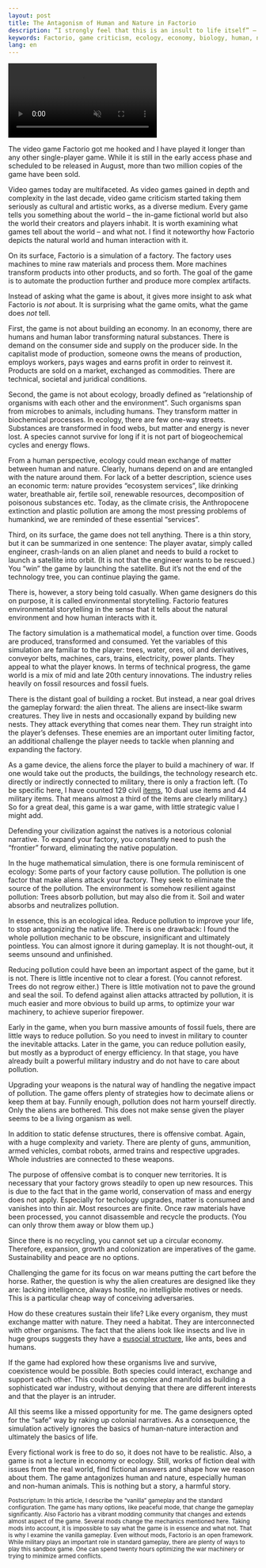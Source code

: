 ```yaml
---
layout: post
title: The Antagonism of Human and Nature in Factorio
description: “I strongly feel that this is an insult to life itself” – Hayao Miyazaki
keywords: Factorio, game criticism, ecology, economy, biology, human, nature
lang: en
---
```


<p>
<video src="/assets/factorio.mp4" autoplay muted loop style="display: block; margin; auto; max-width: 100%"></video>
</p>

The video game Factorio got me hooked and I have played it longer than any other single-player game. While it is still in the early access phase and scheduled to be released in August, more than two million copies of the game have been sold.

Video games today are multifaceted. As video games gained in depth and complexity in the last decade, video game criticism started taking them seriously as cultural and artistic works, as a diverse medium. Every game tells you something about the world – the in-game fictional world but also the world their creators and players inhabit. It is worth examining what games tell about the world – and what not. I find it noteworthy how Factorio depicts the natural world and human interaction with it.

On its surface, Factorio is a simulation of a factory. The factory uses machines to mine raw materials and process them. More machines transform products into other products, and so forth. The goal of the game is to automate the production further and produce more complex artifacts.

Instead of asking what the game is about, it gives more insight to ask what Factorio is *not* about. It is surprising what the game omits, what the game does *not* tell.

First, the game is not about building an economy. In an economy, there are humans and human labor transforming natural substances. There is demand on the consumer side and supply on the producer side. In the capitalist mode of production, someone owns the means of production, employs workers, pays wages and earns profit in order to reinvest it. Products are sold on a market, exchanged as commodities. There are technical, societal and juridical conditions.

Second, the game is not about ecology, broadly defined as “relationship of organisms with each other and the environment”. Such organisms span from microbes to animals, including humans. They transform matter in biochemical processes. In ecology, there are few one-way streets. Substances are transformed in food webs, but matter and energy is never lost. A species cannot survive for long if it is not part of biogeochemical cycles and energy flows.

From a human perspective, ecology could mean exchange of matter between human and nature. Clearly, humans depend on and are entangled with the nature around them. For lack of a better description, science uses an economic term: nature provides “ecosystem services”, like drinking water, breathable air, fertile soil, renewable resources, decomposition of poisonous substances etc. Today, as the climate crisis, the Anthropocene extinction and plastic pollution are among the most pressing problems of humankind, we are reminded of these essential “services”.

Third, on its surface, the game does not tell anything. There is a thin story, but it can be summarized in one sentence: The player avatar, simply called engineer, crash-lands on an alien planet and needs to build a rocket to launch a satellite into orbit. (It is not that the engineer wants to be rescued.) You “win” the game by launching the satellite. But it’s not the end of the technology tree, you can continue playing the game.

There is, however, a story being told casually. When game designers do this on purpose, it is called environmental storytelling. Factorio features environmental storytelling in the sense that it tells about the natural environment and how human interacts with it.

The factory simulation is a mathematical model, a function over time. Goods are produced, transformed and consumed. Yet the variables of this simulation are familiar to the player: trees, water, ores, oil and derivatives, conveyor belts, machines, cars, trains, electricity, power plants. They appeal to what the player knows. In terms of technical progress, the game world is a mix of mid and late 20th century innovations. The industry relies heavily on fossil resources and fossil fuels.

There is the distant goal of building a rocket. But instead, a near goal drives the gameplay forward: the alien threat. The aliens are insect-like swarm creatures. They live in nests and occasionally expand by building new nests. They attack everything that comes near them. They run straight into the player’s defenses. These enemies are an important outer limiting factor, an additional challenge the player needs to tackle when planning and expanding the factory.

As a game device, the aliens force the player to build a machinery of war. If one would take out the products, the buildings, the technology research etc. directly or indirectly connected to military, there is only a fraction left. (To be specific here, I have counted 129 civil [items](https://wiki.factorio.com/Items), 10 dual use items and 44 military items. That means almost a third of the items are clearly military.) So for a great deal, this game is a war game, with little strategic value I might add.

Defending your civilization against the natives is a notorious colonial narrative. To expand your factory, you constantly need to push the “frontier” forward, eliminating the native population.

In the huge mathematical simulation, there is one formula reminiscent of ecology: Some parts of your factory cause pollution. The pollution is one factor that make aliens attack your factory. They seek to eliminate the source of the pollution. The environment is somehow resilient against pollution: Trees absorb pollution, but may also die from it. Soil and water absorbs and neutralizes pollution.

In essence, this is an ecological idea. Reduce pollution to improve your life, to stop antagonizing the native life. There is one drawback: I found the whole pollution mechanic to be obscure, insignificant and ultimately pointless. You can almost ignore it during gameplay. It is not thought-out, it seems unsound and unfinished.

Reducing pollution could have been an important aspect of the game, but it is not. There is little incentive not to clear a forest. (You cannot reforest. Trees do not regrow either.) There is little motivation not to pave the ground and seal the soil. To defend against alien attacks attracted by pollution, it is much easier and more obvious to build up arms, to optimize your war machinery, to achieve superior firepower.

Early in the game, when you burn massive amounts of fossil fuels, there are little ways to reduce pollution. So you need to invest in military to counter the inevitable attacks. Later in the game, you can reduce pollution easily, but mostly as a byproduct of energy efficiency. In that stage, you have already built a powerful military industry and do not have to care about pollution.

Upgrading your weapons is the natural way of handling the negative impact of pollution. The game offers plenty of strategies how to decimate aliens or keep them at bay. Funnily enough, pollution does not harm yourself directly. Only the aliens are bothered. This does not make sense given the player seems to be a living organism as well.

In addition to static defense structures, there is offensive combat. Again, with a huge complexity and variety. There are plenty of guns, ammunition, armed vehicles, combat robots, armed trains and respective upgrades. Whole industries are connected to these weapons.

The purpose of offensive combat is to conquer new territories. It is necessary that your factory grows steadily to open up new resources. This is due to the fact that in the game world, conservation of mass and energy does not apply. Especially for techology upgrades, matter is consumed and vanishes into thin air. Most resources are finite. Once raw materials have been processed, you cannot disassemble and recycle the products. (You can only throw them away or blow them up.)

Since there is no recycling, you cannot set up a circular economy. Therefore, expansion, growth and colonization are imperatives of the game. Sustainability and peace are no options.

Challenging the game for its focus on war means putting the cart before the horse. Rather, the question is why the alien creatures are designed like they are: lacking intelligence, always hostile, no intelligible motives or needs. This is a particular cheap way of conceiving adversaries.

How do these creatures sustain their life? Like every organism, they must exchange matter with nature. They need a habitat. They are interconnected with other organisms. The fact that the aliens look like insects and live in huge groups suggests they have a [eusocial structure](https://en.wikipedia.org/wiki/Eusociality), like ants, bees and humans.

If the game had explored how these organisms live and survive, coexistence would be possible. Both species could interact, exchange and support each other. This could be as complex and manifold as building a sophisticated war industry, without denying that there are different interests and that the player is an intruder.

All this seems like a missed opportunity for me. The game designers opted for the “safe” way by raking up colonial narratives. As a consequence, the simulation actively ignores the basics of human-nature interaction and ultimately the basics of life.

Every fictional work is free to do so, it does not have to be realistic. Also, a game is not a lecture in economy or ecology. Still, works of fiction deal with issues from the real world, find fictional answers and shape how we reason about them. The game antagonizes human and nature, especially human and non-human animals. This is nothing but a story, a harmful story.

<small>Postscriptum: In this article, I describe the “vanilla” gameplay and the standard configuration. The game has many options, like peaceful mode, that change the gameplay significantly. Also Factorio has a vibrant modding community that changes and extends almost aspect of the game. Several mods change the mechanics mentioned here. Taking mods into account, it is impossible to say what the game is in essence and what not. That is why I examine the vanilla gameplay. Even without mods, Factorio is an open framework. While military plays an important role in standard gameplay, there are plenty of ways to play this sandbox game. One can spend twenty hours optimizing the war machinery or trying to minimize armed conflicts.</small>

